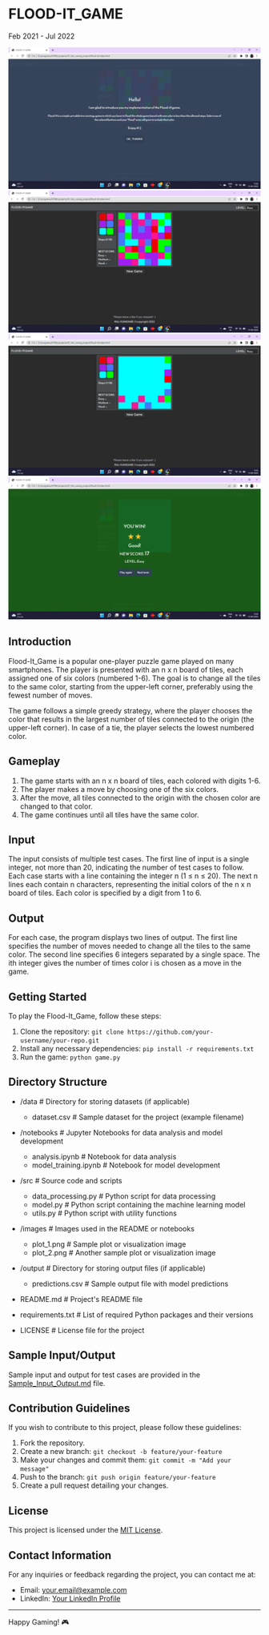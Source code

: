 # FLOOD-IT_GAME

Feb 2021 - Jul 2022

![Game Screenshot 1](Screenshot/Screenshot%20(60).png)
![Game Screenshot 2](Screenshot/Screenshot%20(61).png)
![Game Screenshot 3](Screenshot/Screenshot%20(62).png)
![Game Screenshot 4](Screenshot/Screenshot%20(63).png)


## Introduction

Flood-It_Game is a popular one-player puzzle game played on many smartphones. The player is presented with an n x n board of tiles, each assigned one of six colors (numbered 1-6). The goal is to change all the tiles to the same color, starting from the upper-left corner, preferably using the fewest number of moves.

The game follows a simple greedy strategy, where the player chooses the color that results in the largest number of tiles connected to the origin (the upper-left corner). In case of a tie, the player selects the lowest numbered color.

## Gameplay

1. The game starts with an n x n board of tiles, each colored with digits 1-6.
2. The player makes a move by choosing one of the six colors.
3. After the move, all tiles connected to the origin with the chosen color are changed to that color.
4. The game continues until all tiles have the same color.

## Input

The input consists of multiple test cases. The first line of input is a single integer, not more than 20, indicating the number of test cases to follow. Each case starts with a line containing the integer n (1 ≤ n ≤ 20). The next n lines each contain n characters, representing the initial colors of the n x n board of tiles. Each color is specified by a digit from 1 to 6.

## Output

For each case, the program displays two lines of output. The first line specifies the number of moves needed to change all the tiles to the same color. The second line specifies 6 integers separated by a single space. The ith integer gives the number of times color i is chosen as a move in the game.

## Getting Started

To play the Flood-It_Game, follow these steps:

1. Clone the repository: `git clone https://github.com/your-username/your-repo.git`
2. Install any necessary dependencies: `pip install -r requirements.txt`
3. Run the game: `python game.py`

## Directory Structure

- /data             # Directory for storing datasets (if applicable)
    - dataset.csv   # Sample dataset for the project (example filename)

- /notebooks        # Jupyter Notebooks for data analysis and model development
    - analysis.ipynb    # Notebook for data analysis
    - model_training.ipynb   # Notebook for model development

- /src              # Source code and scripts
    - data_processing.py   # Python script for data processing
    - model.py             # Python script containing the machine learning model
    - utils.py             # Python script with utility functions

- /images           # Images used in the README or notebooks
    - plot_1.png      # Sample plot or visualization image
    - plot_2.png      # Another sample plot or visualization image

- /output           # Directory for storing output files (if applicable)
    - predictions.csv    # Sample output file with model predictions

- README.md         # Project's README file
- requirements.txt  # List of required Python packages and their versions
- LICENSE           # License file for the project

## Sample Input/Output

Sample input and output for test cases are provided in the [Sample_Input_Output.md](Logic) file.

## Contribution Guidelines

If you wish to contribute to this project, please follow these guidelines:

1. Fork the repository.
2. Create a new branch: `git checkout -b feature/your-feature`
3. Make your changes and commit them: `git commit -m "Add your message"`
4. Push to the branch: `git push origin feature/your-feature`
5. Create a pull request detailing your changes.

## License

This project is licensed under the [MIT License](LICENSE.md).

## Contact Information

For any inquiries or feedback regarding the project, you can contact me at:

- Email: your.email@example.com
- LinkedIn: [Your LinkedIn Profile](https://www.linkedin.com/in/dkteriteshkumarkandane/)

---

Happy Gaming! 🎮


